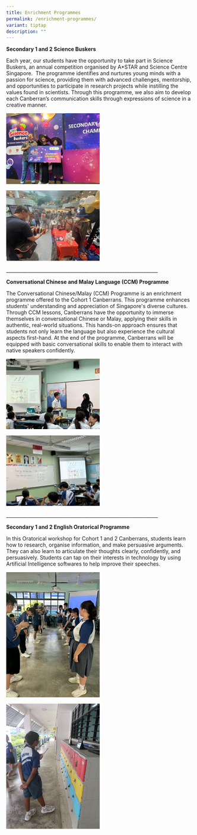 ```yaml
---
title: Enrichment Programmes
permalink: /enrichment-programmes/
variant: tiptap
description: ""
---
```

<p><strong>Secondary 1 and 2 Science Buskers</strong>
</p>
<p>Each year, our students have the opportunity to take part in Science Buskers,
an annual competition organised by A*STAR and Science Centre Singapore.
&nbsp;The programme identifies and nurtures young minds with a passion
for science, providing them with advanced challenges, mentorship, and opportunities
to participate in research projects while instilling the values found in
scientists. Through this programme, we also aim to develop each Canberran’s
communication skills through expressions of science in a creative manner.</p>
<div class="isomer-image-wrapper">
<img style="width: 50%;" height="auto" width="100%" alt="" src="/images/scibuskers2.jpg">
</div>
<p></p>
<div class="isomer-image-wrapper">
<img style="width: 50%;" height="auto" width="100%" alt="" src="/images/scibuskers3.jpg">
</div>
<p></p>
<p>________________________________________________________________</p>
<p><strong>Conversational Chinese and Malay Language (CCM) Programme</strong>
</p>
<p>The Conversational Chinese/Malay (CCM) Programme is an enrichment programme
offered to the Cohort 1 Canberrans. This programme enhances students' understanding
and appreciation of Singapore's diverse cultures. Through CCM lessons,
Canberrans have the opportunity to immerse themselves in conversational
Chinese or Malay, applying their skills in authentic, real-world situations.
This hands-on approach ensures that students not only learn the language
but also experience the cultural aspects first-hand. At the end of the
programme, Canberrans will be equipped with basic conversational skills
to enable them to interact with native speakers confidently.</p>
<p></p>
<div class="isomer-image-wrapper">
<img style="width: 50%;" height="auto" width="100%" alt="" src="/images/WhatsApp_Image_2024_08_20_at_3_57_22_PM__1_.jpg">
</div>
<p></p>
<div class="isomer-image-wrapper">
<img style="width: 50%;" height="auto" width="100%" alt="" src="/images/WhatsApp_Image_2024_08_20_at_3_57_20_PM__2_.jpg">
</div>
<p>________________________________________________________________</p>
<p><strong>Secondary 1 and 2 English Oratorical Programme</strong>
</p>
<p>In this Oratorical workshop for Cohort 1 and 2 Canberrans, students learn
how to research, organise information, and make persuasive arguments. They
can also learn to articulate their thoughts clearly, confidently, and persuasively.
Students can tap on their interests in technology by using Artificial Intelligence
softwares to help improve their speeches.</p>
<div class="isomer-image-wrapper">
<img style="width: 50%;" height="auto" width="100%" alt="" src="/images/Oratorical_Programme_3.jpg">
</div>
<p></p>
<div class="isomer-image-wrapper">
<img style="width: 50%;" height="auto" width="100%" alt="" src="/images/Oratorical_Programme_2.jpg">
</div>
<p></p>
<p>&nbsp;</p>
<p>&nbsp;</p>
<p>&nbsp;</p>
<p></p>
<p></p>
<p></p>
<p></p>
<p></p>
<p></p>